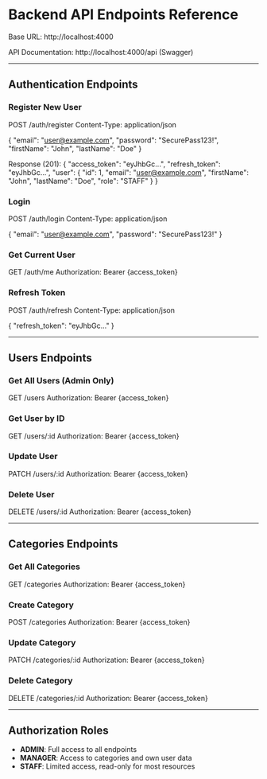 ﻿# Backend API Endpoints Reference

Base URL: http://localhost:4000

API Documentation: http://localhost:4000/api (Swagger)

---

## Authentication Endpoints

### Register New User

POST /auth/register
Content-Type: application/json

{
"email": "user@example.com",
"password": "SecurePass123!",
"firstName": "John",
"lastName": "Doe"
}

Response (201):
{
"access_token": "eyJhbGc...",
"refresh_token": "eyJhbGc...",
"user": {
"id": 1,
"email": "user@example.com",
"firstName": "John",
"lastName": "Doe",
"role": "STAFF"
}
}

### Login

POST /auth/login
Content-Type: application/json

{
"email": "user@example.com",
"password": "SecurePass123!"
}

### Get Current User

GET /auth/me
Authorization: Bearer {access_token}

### Refresh Token

POST /auth/refresh
Content-Type: application/json

{
"refresh_token": "eyJhbGc..."
}

---

## Users Endpoints

### Get All Users (Admin Only)

GET /users
Authorization: Bearer {access_token}

### Get User by ID

GET /users/:id
Authorization: Bearer {access_token}

### Update User

PATCH /users/:id
Authorization: Bearer {access_token}

### Delete User

DELETE /users/:id
Authorization: Bearer {access_token}

---

## Categories Endpoints

### Get All Categories

GET /categories
Authorization: Bearer {access_token}

### Create Category

POST /categories
Authorization: Bearer {access_token}

### Update Category

PATCH /categories/:id
Authorization: Bearer {access_token}

### Delete Category

DELETE /categories/:id
Authorization: Bearer {access_token}

---

## Authorization Roles

- **ADMIN**: Full access to all endpoints
- **MANAGER**: Access to categories and own user data
- **STAFF**: Limited access, read-only for most resources
